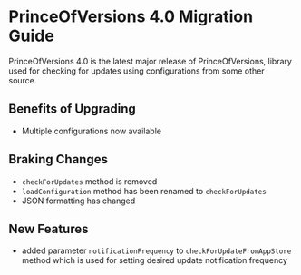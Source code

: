 # PrinceOfVersions 4.0 Migration Guide

PrinceOfVersions 4.0 is the latest major release of PrinceOfVersions, library used for checking for updates using configurations from some other source.

## Benefits of Upgrading

* Multiple configurations now available

## Braking Changes

* `checkForUpdates` method is removed
* `loadConfiguration` method has been renamed to `checkForUpdates`
* JSON formatting has changed

## New Features

* added parameter `notificationFrequency` to `checkForUpdateFromAppStore` method which is used for setting desired update notification frequency
